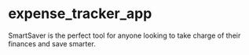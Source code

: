 # expense_tracker_app
SmartSaver is the perfect tool for anyone looking to take charge of their finances and save smarter.
